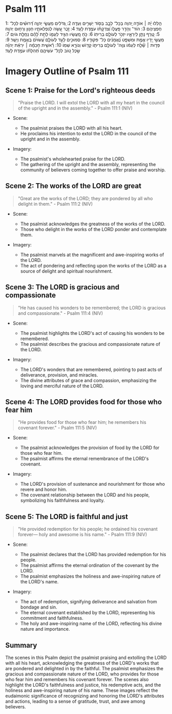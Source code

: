 # Psalm 111
1: הַ֥לְלוּ יָ֨הּ ׀ אוֹדֶ֣ה יְ֭הוָה בְּכָל־ לֵבָ֑ב בְּס֖וֹד יְשָׁרִ֣ים וְעֵדָֽה׃
2: גְּ֭דֹלִים מַעֲשֵׂ֣י יְהוָ֑ה דְּ֝רוּשִׁ֗ים לְכָל־ חֶפְצֵיהֶֽם׃
3: הוֹד־ וְהָדָ֥ר פָּֽעֳל֑וֹ וְ֝צִדְקָת֗וֹ עֹמֶ֥דֶת לָעַֽד׃
4: זֵ֣כֶר עָ֭שָׂה לְנִפְלְאֹתָ֑יו חַנּ֖וּן וְרַח֣וּם יְהוָֽה׃
5: טֶ֭רֶף נָתַ֣ן לִֽירֵאָ֑יו יִזְכֹּ֖ר לְעוֹלָ֣ם בְּרִיתֽוֹ׃
6: כֹּ֣חַ מַ֭עֲשָׂיו הִגִּ֣יד לְעַמּ֑וֹ לָתֵ֥ת לָ֝הֶ֗ם נַחֲלַ֥ת גּוֹיִֽם׃
7: מַעֲשֵׂ֣י יָ֭דָיו אֱמֶ֣ת וּמִשְׁפָּ֑ט נֶ֝אֱמָנִ֗ים כָּל־ פִּקּוּדָֽיו׃
8: סְמוּכִ֣ים לָעַ֣ד לְעוֹלָ֑ם עֲ֝שׂוּיִ֗ם בֶּאֱמֶ֥ת וְיָשָֽׁר׃
9: פְּד֤וּת ׀ שָׁ֘לַ֤ח לְעַמּ֗וֹ צִוָּֽה־ לְעוֹלָ֥ם בְּרִית֑וֹ קָד֖וֹשׁ וְנוֹרָ֣א שְׁמֽוֹ׃
10: רֵ֘אשִׁ֤ית חָכְמָ֨ה ׀ יִרְאַ֬ת יְהוָ֗ה שֵׂ֣כֶל ט֭וֹב לְכָל־ עֹשֵׂיהֶ֑ם תְּ֝הִלָּת֗וֹ עֹמֶ֥דֶת לָעַֽד׃

# Imagery Outline of Psalm 111

## Scene 1: Praise for the Lord's righteous deeds

> "Praise the LORD. I will extol the LORD with all my heart in the council of the upright and in the assembly." - Psalm 111:1 (NIV)

- Scene:
  - The psalmist praises the LORD with all his heart.
  - He proclaims his intention to extol the LORD in the council of the upright and in the assembly.

- Imagery:
  - The psalmist's wholehearted praise for the LORD.
  - The gathering of the upright and the assembly, representing the community of believers coming together to offer praise and worship.

## Scene 2: The works of the LORD are great

> "Great are the works of the LORD; they are pondered by all who delight in them." - Psalm 111:2 (NIV)

- Scene:
  - The psalmist acknowledges the greatness of the works of the LORD.
  - Those who delight in the works of the LORD ponder and contemplate them.

- Imagery:
  - The psalmist marvels at the magnificent and awe-inspiring works of the LORD.
  - The act of pondering and reflecting upon the works of the LORD as a source of delight and spiritual nourishment.

## Scene 3: The LORD is gracious and compassionate

> "He has caused his wonders to be remembered; the LORD is gracious and compassionate." - Psalm 111:4 (NIV)

- Scene:
  - The psalmist highlights the LORD's act of causing his wonders to be remembered.
  - The psalmist describes the gracious and compassionate nature of the LORD.

- Imagery:
  - The LORD's wonders that are remembered, pointing to past acts of deliverance, provision, and miracles.
  - The divine attributes of grace and compassion, emphasizing the loving and merciful nature of the LORD.

## Scene 4: The LORD provides food for those who fear him

> "He provides food for those who fear him; he remembers his covenant forever." - Psalm 111:5 (NIV)

- Scene:
  - The psalmist acknowledges the provision of food by the LORD for those who fear him.
  - The psalmist affirms the eternal remembrance of the LORD's covenant.

- Imagery:
  - The LORD's provision of sustenance and nourishment for those who revere and honor him.
  - The covenant relationship between the LORD and his people, symbolizing his faithfulness and loyalty.

## Scene 5: The LORD is faithful and just

> "He provided redemption for his people; he ordained his covenant forever— holy and awesome is his name." - Psalm 111:9 (NIV)

- Scene:
  - The psalmist declares that the LORD has provided redemption for his people.
  - The psalmist affirms the eternal ordination of the covenant by the LORD.
  - The psalmist emphasizes the holiness and awe-inspiring nature of the LORD's name.

- Imagery:
  - The act of redemption, signifying deliverance and salvation from bondage and sin.
  - The eternal covenant established by the LORD, representing his commitment and faithfulness.
  - The holy and awe-inspiring name of the LORD, reflecting his divine nature and importance.

## Summary

The scenes in this Psalm depict the psalmist praising and extolling the LORD with all his heart, acknowledging the greatness of the LORD's works that are pondered and delighted in by the faithful. The psalmist emphasizes the gracious and compassionate nature of the LORD, who provides for those who fear him and remembers his covenant forever. The scenes also highlight the LORD's faithfulness and justice, his redemptive acts, and the holiness and awe-inspiring nature of his name. These images reflect the eudaimonic significance of recognizing and honoring the LORD's attributes and actions, leading to a sense of gratitude, trust, and awe among believers.